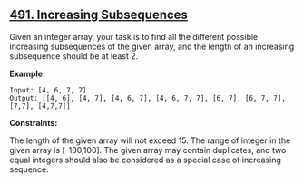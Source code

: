 ## [491. Increasing Subsequences](https://leetcode.com/problems/increasing-subsequences/)

Given an integer array, your task is to find all the different possible increasing subsequences of the given array, and the length of an increasing subsequence should be at least 2.

**Example:**

```
Input: [4, 6, 7, 7]
Output: [[4, 6], [4, 7], [4, 6, 7], [4, 6, 7, 7], [6, 7], [6, 7, 7], [7,7], [4,7,7]]
```

**Constraints:**

The length of the given array will not exceed 15.
The range of integer in the given array is [-100,100].
The given array may contain duplicates, and two equal integers should also be considered as a special case of increasing sequence.
